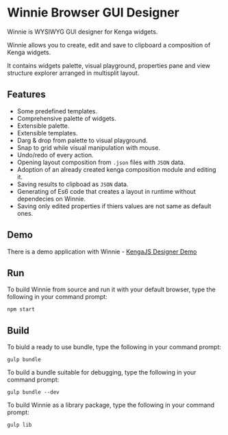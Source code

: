 # Winnie Browser GUI Designer
Winnie is WYSIWYG GUI designer for Kenga widgets.

Winnie allows you to create, edit and save to clipboard a composition of Kenga widgets.

It contains widgets palette, visual playground, properties pane and view structure explorer arranged in multisplit layout.

## Features
* Some predefined templates.
* Comprehensive palette of widgets.
* Extensible palette.
* Extensible templates.
* Darg & drop from palette to visual playground.
* Snap to grid while visual manipulation with mouse.
* Undo/redo of every action.
* Opening layout composition from `.json` files with `JSON` data.
* Adoption of an already created kenga composition module and editing it.
* Saving results to clipboad as `JSON` data.
* Generating of Es6 code that creates a layout in runtime without dependecies on Winnie.
* Saving only edited properties if thiers values are not same as default ones.

## Demo
There is a demo application with Winnie - [KengaJS Designer Demo](http://kengajs.com/demo/winnie.html)

## Run
To build Winnie from source and run it with your default browser, type the following in your command prompt:
```
npm start
```

## Build
To biuld a ready to use bundle, type the following in your command prompt:
```
gulp bundle
```
To build a bundle suitable for debugging, type the following in your command prompt:
```
gulp bundle --dev
```
To build Winnie as a library package, type the following in your command prompt:
```
gulp lib
```

